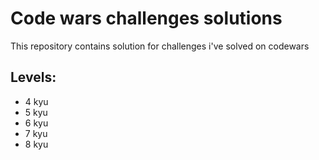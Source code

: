 # Code wars challenges solutions
This repository contains solution for challenges i've solved on codewars

## Levels:
* 4 kyu
* 5 kyu
* 6 kyu
* 7 kyu
* 8 kyu